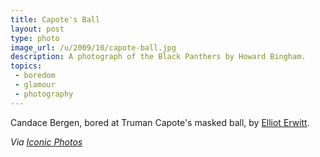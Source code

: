 ```yaml
---
title: Capote's Ball
layout: post
type: photo
image_url: /u/2009/10/capote-ball.jpg
description: A photograph of the Black Panthers by Howard Bingham.
topics:
 - boredom
 - glamour
 - photography
---
```

Candace Bergen, bored at Truman Capote's masked ball, by [Elliot Erwitt][1].

_Via [Iconic Photos][2]_

[1]:http://www.elliotterwitt.com/lang/index.html
[2]:http://iconicphotos.wordpress.com/
